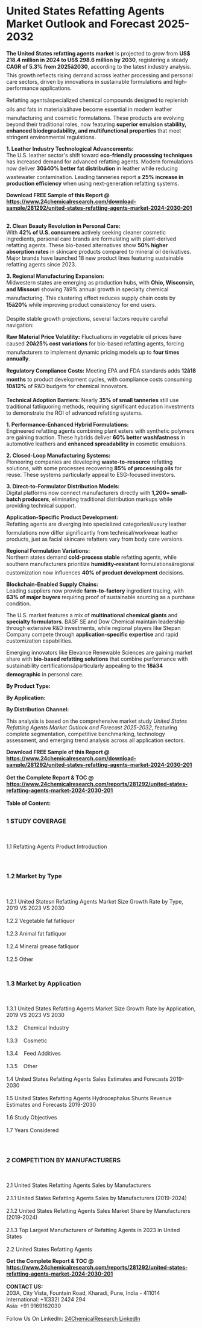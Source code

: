 <h1>United States Refatting Agents Market Outlook and Forecast 2025-2032</h1><p><strong>The United States refatting agents market</strong> is projected to grow from <strong>US$ 218.4 million in 2024 to US$ 298.6 million by 2030</strong>, registering a steady <strong>CAGR of 5.3% from 2025â2030</strong>, according to the latest industry analysis. This growth reflects rising demand across leather processing and personal care sectors, driven by innovations in sustainable formulations and high-performance applications.</p><p>Refatting agentsâspecialized chemical compounds designed to replenish oils and fats in materialsâhave become essential in modern leather manufacturing and cosmetic formulations. These products are evolving beyond their traditional roles, now featuring <strong>superior emulsion stability, enhanced biodegradability, and multifunctional properties</strong> that meet stringent environmental regulations.</p><p><strong>1. Leather Industry Technological Advancements:</strong><br>
The U.S. leather sector's shift toward <strong>eco-friendly processing techniques</strong> has increased demand for advanced refatting agents. Modern formulations now deliver <strong>30â40% better fat distribution</strong> in leather while reducing wastewater contamination. Leading tanneries report a <strong>25% increase in production efficiency</strong> when using next-generation refatting systems.</p><div><b>Download FREE Sample of this Report @ 
            <a href="https://www.24chemicalresearch.com/download-sample/281292/united-states-refatting-agents-market-2024-2030-201">
            https://www.24chemicalresearch.com/download-sample/281292/united-states-refatting-agents-market-2024-2030-201</a></b></div><br><p><strong>2. Clean Beauty Revolution in Personal Care:</strong><br>
With <strong>42% of U.S. consumers</strong> actively seeking cleaner cosmetic ingredients, personal care brands are formulating with plant-derived refatting agents. These bio-based alternatives show <strong>50% higher absorption rates</strong> in skincare products compared to mineral oil derivatives. Major brands have launched 18 new product lines featuring sustainable refatting agents since 2023.</p><p><strong>3. Regional Manufacturing Expansion:</strong><br>
Midwestern states are emerging as production hubs, with <strong>Ohio, Wisconsin, and Missouri</strong> showing 7â9% annual growth in specialty chemical manufacturing. This clustering effect reduces supply chain costs by <strong>15â20%</strong> while improving product consistency for end users.</p><p>Despite stable growth projections, several factors require careful navigation:</p><p><strong>Raw Material Price Volatility:</strong> Fluctuations in vegetable oil prices have caused <strong>20â25% cost variations</strong> for bio-based refatting agents, forcing manufacturers to implement dynamic pricing models up to <strong>four times annually</strong>.</p><p><strong>Regulatory Compliance Costs:</strong> Meeting EPA and FDA standards adds <strong>12â18 months</strong> to product development cycles, with compliance costs consuming <strong>10â12%</strong> of R&amp;D budgets for chemical innovators.</p><p><strong>Technical Adoption Barriers:</strong> Nearly <strong>35% of small tanneries</strong> still use traditional fatliquoring methods, requiring significant education investments to demonstrate the ROI of advanced refatting systems.</p><p><strong>1. Performance-Enhanced Hybrid Formulations:</strong><br>
Engineered refatting agents combining plant esters with synthetic polymers are gaining traction. These hybrids deliver <strong>60% better washfastness</strong> in automotive leathers and <strong>enhanced spreadability</strong> in cosmetic emulsions.</p><p><strong>2. Closed-Loop Manufacturing Systems:</strong><br>
Pioneering companies are developing <strong>waste-to-resource</strong> refatting solutions, with some processes recovering <strong>85% of processing oils</strong> for reuse. These systems particularly appeal to ESG-focused investors.</p><p><strong>3. Direct-to-Formulator Distribution Models:</strong><br>
Digital platforms now connect manufacturers directly with <strong>1,200+ small-batch producers</strong>, eliminating traditional distribution markups while providing technical support.</p><p><strong>Application-Specific Product Development:</strong><br>
	Refatting agents are diverging into specialized categoriesâluxury leather formulations now differ significantly from technical/workwear leather products, just as facial skincare refatters vary from body care versions.</p><p><strong>Regional Formulation Variations:</strong><br>
	Northern states demand <strong>cold-process stable</strong> refatting agents, while southern manufacturers prioritize <strong>humidity-resistant</strong> formulationsâregional customization now influences <strong>40% of product development</strong> decisions.</p><p><strong>Blockchain-Enabled Supply Chains:</strong><br>
	Leading suppliers now provide <strong>farm-to-factory</strong> ingredient tracing, with <strong>63% of major buyers</strong> requiring proof of sustainable sourcing as a purchase condition.</p><p>The U.S. market features a mix of <strong>multinational chemical giants</strong> and <strong>specialty formulators</strong>. BASF SE and Dow Chemical maintain leadership through extensive R&amp;D investments, while regional players like Stepan Company compete through <strong>application-specific expertise</strong> and rapid customization capabilities.</p><p>Emerging innovators like Elevance Renewable Sciences are gaining market share with <strong>bio-based refatting solutions</strong> that combine performance with sustainability certificationsâparticularly appealing to the <strong>18â34 demographic</strong> in personal care.</p><p><strong>By Product Type:</strong></p><p><strong>By Application:</strong></p><p><strong>By Distribution Channel:</strong></p><p>This analysis is based on the comprehensive market study <em>United States Refatting Agents Market Outlook and Forecast 2025-2032</em>, featuring complete segmentation, competitive benchmarking, technology assessment, and emerging trend analysis across all application sectors.</p><div><b>Download FREE Sample of this Report @ 
            <a href="https://www.24chemicalresearch.com/download-sample/281292/united-states-refatting-agents-market-2024-2030-201">
            https://www.24chemicalresearch.com/download-sample/281292/united-states-refatting-agents-market-2024-2030-201</a></b></div><br><div><b>Get the Complete Report & TOC @ 
            <a href="https://www.24chemicalresearch.com/reports/281292/united-states-refatting-agents-market-2024-2030-201">
            https://www.24chemicalresearch.com/reports/281292/united-states-refatting-agents-market-2024-2030-201</a></b></div><br>
            <b>Table of Content:</b><p><h2><span style="font-size:16px"><strong>1 STUDY COVERAGE</strong></span></h2><br />
<p>1.1 Refatting Agents Product Introduction</p><br />
<h2><span style="font-size:16px"><strong>1.2 Market by Type</strong></span></h2><br />
<p>1.2.1 United Statesn Refatting Agents Market Size Growth Rate by Type, 2019 VS 2023 VS 2030<br /><br />
1.2.2 Vegetable fat fatliquor&nbsp;&nbsp; &nbsp;<br /><br />
1.2.3 Animal fat fatliquor<br /><br />
1.2.4 Mineral grease fatliquor<br /><br />
1.2.5 Other<br /><br />
<h2><span style="font-size:16px"><strong>1.3 Market by Application</strong></span></h2><br />
<p>1.3.1 United States Refatting Agents Market Size Growth Rate by Application, 2019 VS 2023 VS 2030<br /><br />
1.3.2&nbsp;&nbsp; &nbsp;Chemical Industry<br /><br />
1.3.3&nbsp;&nbsp; &nbsp;Cosmetic<br /><br />
1.3.4&nbsp;&nbsp; &nbsp;Feed Additives<br /><br />
1.3.5&nbsp;&nbsp; &nbsp;Other<br /><br />
1.4 United States Refatting Agents Sales Estimates and Forecasts 2019-2030<br /><br />
1.5 United States Refatting Agents Hydrocephalus Shunts Revenue Estimates and Forecasts 2019-2030<br /><br />
1.6 Study Objectives<br /><br />
1.7 Years Considered</p><br />
<h2><span style="font-size:16px"><strong>2 COMPETITION BY MANUFACTURERS</strong></span></h2><br />
<p>2.1 United States Refatting Agents Sales by Manufacturers<br /><br />
2.1.1 United States Refatting Agents Sales by Manufacturers (2019-2024)<br /><br />
2.1.2 United States Refatting Agents Sales Market Share by Manufacturers (2019-2024)<br /><br />
2.1.3 Top Largest Manufacturers of Refatting Agents in 2023 in United States<br /><br />
2.2 United States Refatting Agents </p><div><b>Get the Complete Report & TOC @ 
            <a href="https://www.24chemicalresearch.com/reports/281292/united-states-refatting-agents-market-2024-2030-201">
            https://www.24chemicalresearch.com/reports/281292/united-states-refatting-agents-market-2024-2030-201</a></b></div><br><b>CONTACT US:</b><br>
            203A, City Vista, Fountain Road, Kharadi, Pune, India - 411014<br>
            International: +1(332) 2424 294<br>
            Asia: +91 9169162030 <br><br>
            Follow Us On LinkedIn: <a href="https://www.linkedin.com/company/24chemicalresearch/">24ChemicalResearch LinkedIn</a>